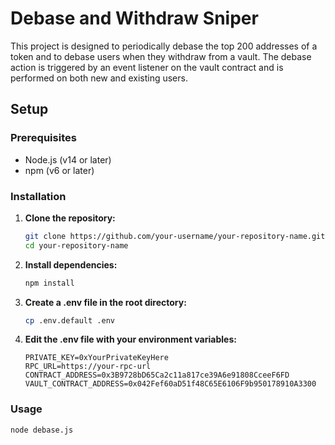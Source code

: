 # Debase and Withdraw Sniper

This project is designed to periodically debase the top 200 addresses of a token and to debase users when they withdraw from a vault. The debase action is triggered by an event listener on the vault contract and is performed on both new and existing users.

## Setup

### Prerequisites

- Node.js (v14 or later)
- npm (v6 or later)

### Installation

1. **Clone the repository:**
   ```bash
   git clone https://github.com/your-username/your-repository-name.git
   cd your-repository-name
   ```

2. **Install dependencies:**
    ```bash
   npm install
   ```

3. **Create a .env file in the root directory:**
    ```bash
   cp .env.default .env
   ```

4. **Edit the .env file with your environment variables:**
    ```
    PRIVATE_KEY=0xYourPrivateKeyHere
    RPC_URL=https://your-rpc-url
    CONTRACT_ADDRESS=0x3B9728bD65Ca2c11a817ce39A6e91808CceeF6FD
    VAULT_CONTRACT_ADDRESS=0x042Fef60aD51f48C65E6106F9b950178910A3300
    ```

### Usage

```bash
node debase.js
```